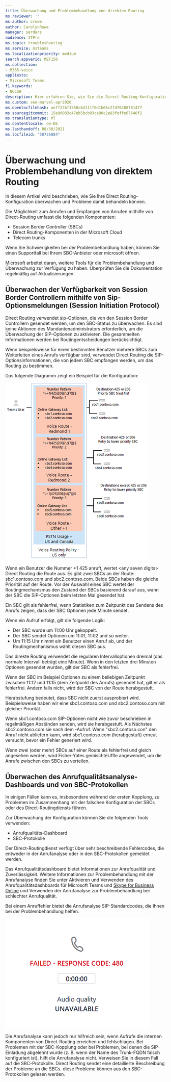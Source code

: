 ```yaml
---
title: Überwachung und Problembehandlung von direktem Routing
ms.reviewer: ''
ms.author: crowe
author: CarolynRowe
manager: serdars
audience: ITPro
ms.topic: troubleshooting
ms.service: msteams
ms.localizationpriority: medium
search.appverid: MET150
ms.collection:
- M365-voice
appliesto:
- Microsoft Teams
f1.keywords:
- NOCSH
description: Hier erfahren Sie, wie Sie die Direct Routing-Konfiguration überwachen und behandeln, einschließlich Session Border Controller, Direct Routing-Komponenten und Telekommunikations-Trunks.
ms.custom: seo-marvel-apr2020
ms.openlocfilehash: aeff22bf3558c64111f0d1b66c2fd76288f81477
ms.sourcegitcommit: 15e90083c47eb5bcb03ca80c2e83feffe67646f2
ms.translationtype: MT
ms.contentlocale: de-DE
ms.lasthandoff: 08/30/2021
ms.locfileid: "58726884"
---
```

# <a name="monitor-and-troubleshoot-direct-routing"></a>Überwachung und Problembehandlung von direktem Routing

In diesem Artikel wird beschrieben, wie Sie Ihre Direct Routing-Konfiguration überwachen und Probleme damit behandeln können. 

Die Möglichkeit zum Anrufen und Empfangen von Anrufen mithilfe von Direct-Routing umfasst die folgenden Komponenten: 

- Session Border Controller (SBCs) 
- Direct Routing-Komponenten in der Microsoft Cloud 
- Telecom trunks 

Wenn Sie Schwierigkeiten bei der Problembehandlung haben, können Sie einen Supportfall bei Ihrem SBC-Anbieter oder microsoft öffnen. 

Microsoft arbeitet daran, weitere Tools für die Problembehandlung und Überwachung zur Verfügung zu haben. Überprüfen Sie die Dokumentation regelmäßig auf Aktualisierungen. 

## <a name="monitoring-availability-of-session-border-controllers-using-session-initiation-protocol-sip-options-messages"></a>Überwachen der Verfügbarkeit von Session Border Controllern mithilfe von Sip-Optionsmeldungen (Session Initiation Protocol)

Direct Routing verwendet sip-Optionen, die von den Session Border Controllern gesendet werden, um den SBC-Status zu überwachen. Es sind keine Aktionen des Mandantenadministrators erforderlich, um die Überwachung der SIP-Optionen zu aktivieren. Die gesammelten Informationen werden bei Routingentscheidungen berücksichtigt. 

Wenn beispielsweise für einen bestimmten Benutzer mehrere SBCs zum Weiterleiten eines Anrufs verfügbar sind, verwendet Direct Routing die SIP-Optionsinformationen, die von jedem SBC empfangen werden, um das Routing zu bestimmen. 

Das folgende Diagramm zeigt ein Beispiel für die Konfiguration: 

![Konfigurationsbeispiel für SIP-Optionen.](media/sip-options-config-example.png)

Wenn ein Benutzer die Nummer +1 425 anruft, wertet \<any seven digits> Direct Routing die Route aus. Es gibt zwei SBCs an der Route: sbc1.contoso.com und sbc2.contoso.com. Beide SBCs haben die gleiche Priorität auf der Route. Vor der Auswahl eines SBC wertet der Routingmechanismus den Zustand der SBCs basierend darauf aus, wann der SBC die SIP-Optionen beim letzten Mal gesendet hat. 

Ein SBC gilt als fehlerfrei, wenn Statistiken zum Zeitpunkt des Sendens des Anrufs zeigen, dass der SBC Optionen jede Minute sendet.  

Wenn ein Aufruf erfolgt, gilt die folgende Logik:

- Der SBC wurde um 11:00 Uhr gekoppelt.  
- Der SBC sendet Optionen um 11:01, 11:02 und so weiter.  
- Um 11:15 Uhr nimmt ein Benutzer einen Anruf ab, und der Routingmechanismus wählt diesen SBC aus. 

Das direkte Routing verwendet die regulären Intervalloptionen dreimal (das normale Intervall beträgt eine Minute). Wenn in den letzten drei Minuten Optionen gesendet wurden, gilt der SBC als fehlerfrei.

Wenn der SBC im Beispiel Optionen zu einem beliebigen Zeitpunkt zwischen 11:12 und 11:15 (dem Zeitpunkt des Anrufs) gesendet hat, gilt er als fehlerfrei. Andern falls nicht, wird der SBC von der Route herabgestuft. 

Herabstufung bedeutet, dass SBC nicht zuerst ausprobiert wird. Beispielsweise haben wir eine sbc1.contoso.com und sbc2.contoso.com mit gleicher Priorität.  

Wenn sbc1.contoso.com SIP-Optionen nicht wie zuvor beschrieben in regelmäßigen Abständen senden, wird sie herabgestuft. Als Nächstes sbc2.contoso.com sie nach dem -Aufruf. Wenn "sbc2.contoso.con" den Anruf nicht abliefern kann, wird sbc1.contoso.com (herabgestuft) erneut versucht, bevor ein Fehler generiert wird. 

Wenn zwei (oder mehr) SBCs auf einer Route als fehlerfrei und gleich angesehen werden, wird Fisher-Yates gemischteUffle angewendet, um die Anrufe zwischen den SBCs zu verteilen.

## <a name="monitor-call-quality-analytics-dashboard-and-sbc-logs"></a>Überwachen des Anrufqualitätsanalyse-Dashboards und von SBC-Protokollen 
 
In einigen Fällen kann es, insbesondere während der ersten Kopplung, zu Problemen im Zusammenhang mit der falschen Konfiguration der SBCs oder des Direct-Routingdiensts führen. 

Zur Überwachung der Konfiguration können Sie die folgenden Tools verwenden:  
 
- Anrufqualitäts-Dashboard 
- SBC-Protokolle 

Der Direct-Routingdienst verfügt über sehr beschreibende Fehlercodes, die entweder in der Anrufanalyse oder in den SBC-Protokollen gemeldet werden. 

Das Anrufqualitätsdashboard bietet Informationen zur Anrufqualität und Zuverlässigkeit. Weitere Informationen zur Problembehandlung mit der Anrufanalyse finden Sie unter Aktivieren und Verwenden des Anrufqualitätsdashboards für Microsoft Teams und [Skype for Business Online](/SkypeForBusiness/using-call-quality-in-your-organization/turning-on-and-using-call-quality-dashboard) und Verwenden der Anrufanalyse zur Problembehandlung bei schlechter Anrufqualität. [](/SkypeForBusiness/using-call-quality-in-your-organization/use-call-analytics-to-troubleshoot-poor-call-quality) 

Bei einem Anruffehler bietet die Anrufanalyse SIP-Standardcodes, die Ihnen bei der Problembehandlung helfen. 

![Beispiel für SIP-Code für einen Anruffehler.](media/failed-response-code.png)

Die Anrufanalyse kann jedoch nur hilfreich sein, wenn Aufrufe die internen Komponenten von Direct-Routing erreichen und fehlschlagen. Bei Problemen mit der SBC-Kopplung oder bei Problemen, bei denen die SIP-Einladung abgelehnt wurde (z. B. wenn der Name des Trunk-FQDN falsch konfiguriert ist), hilft die Anrufanalyse nicht. Verweisen Sie in diesem Fall auf die SBC-Protokolle. Direct Routing sendet eine detaillierte Beschreibung der Probleme an die SBCs. diese Probleme können aus den SBC-Protokollen gelesen werden.